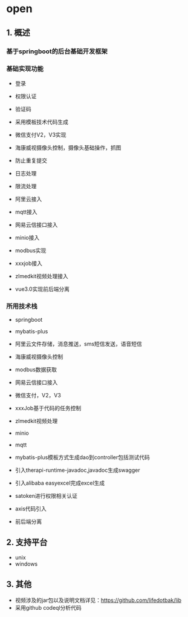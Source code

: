 # open
## 1. 概述

### 基于springboot的后台基础开发框架
### 基础实现功能

  - 登录
  - 权限认证
  - 验证码
  - 采用模板技术代码生成
  - 微信支付V2，V3实现
  - 海康威视摄像头控制，摄像头基础操作，抓图
  - 防止重复提交
  - 日志处理
  - 限流处理
  - 阿里云接入
  - mqtt接入
  - 网易云信接口接入
  - minio接入
  - modbus实现
  - xxxjob接入
  - zlmedkit视频处理接入
  
  - vue3.0实现前后端分离
  
### 所用技术栈
  - springboot
  - mybatis-plus
  - 阿里云文件存储，消息推送，sms短信发送，语音短信
  - 海康威视摄像头控制
  - modbus数据获取
  - 网易云信接口接入
  - 微信支付，V2，V3
  - xxxJob基于代码的任务控制
  - zlmedkit视频处理
  - minio
  - mqtt
  - mybatis-plus模板方式生成dao到controller包括测试代码
  - 引入therapi-runtime-javadoc,javadoc生成swagger
  - 引入alibaba easyexcel完成excel生成
  - satoken进行权限相关认证
  - axis代码引入
  
  - 前后端分离
    
## 2. 支持平台

  - unix
  - windows

## 3. 其他
  - 视频涉及的jar包以及说明文档详见：https://github.com/lifedotbak/lib
  - 采用github codeql分析代码